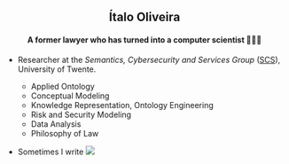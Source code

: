 <h2 align="center">Ítalo Oliveira</h2>
<h4 align="center">A former lawyer who has turned into a computer scientist 👨🏻‍💻</h4>

- Researcher at the _Semantics, Cybersecurity and Services Group_ ([SCS](https://www.utwente.nl/en/eemcs/scs/)), University of Twente.
  - Applied Ontology
  - Conceptual Modeling
  - Knowledge Representation, Ontology Engineering
  - Risk and Security Modeling
  - Data Analysis
  - Philosophy of Law

- Sometimes I write [![](https://img.shields.io/badge/-NotSoShortNotes-000?&logo=wordpress)](https://notsoshortnotes.wordpress.com/)
